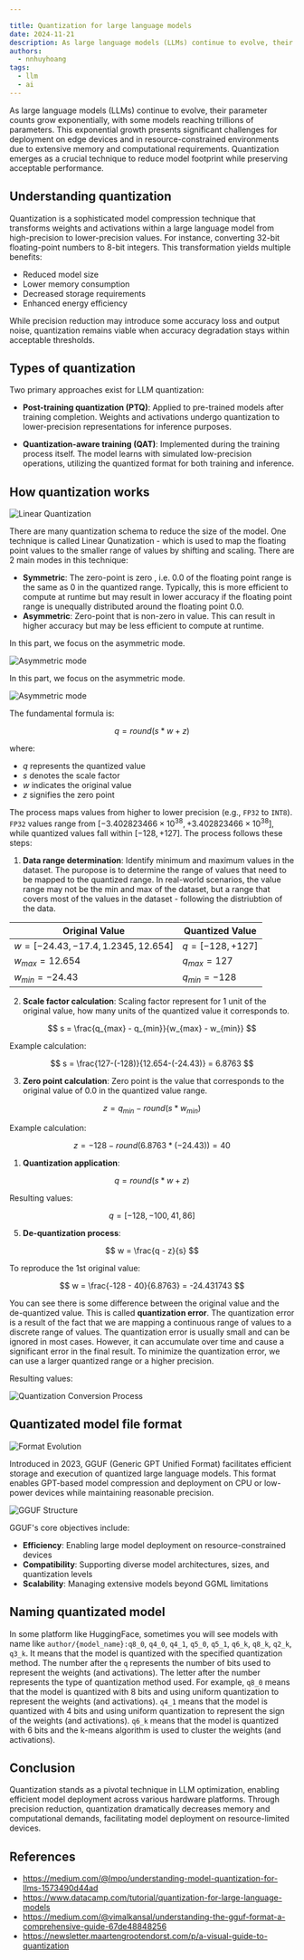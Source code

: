 ```yaml
---

title: Quantization for large language models
date: 2024-11-21
description: As large language models (LLMs) continue to evolve, their parameter counts grow exponentially, with some models reaching trillions of parameters. This exponential growth presents significant challenges for deployment on edge devices and in resource-constrained environments due to extensive memory and computational requirements. Quantization emerges as a crucial technique to reduce model footprint while preserving acceptable performance.
authors:
  - nnhuyhoang
tags:
  - llm
  - ai
---
```


As large language models (LLMs) continue to evolve, their parameter counts grow exponentially, with some models reaching trillions of parameters. This exponential growth presents significant challenges for deployment on edge devices and in resource-constrained environments due to extensive memory and computational requirements. Quantization emerges as a crucial technique to reduce model footprint while preserving acceptable performance.

## Understanding quantization

Quantization is a sophisticated model compression technique that transforms weights and activations within a large language model from high-precision to lower-precision values. For instance, converting 32-bit floating-point numbers to 8-bit integers. This transformation yields multiple benefits:

- Reduced model size
- Lower memory consumption
- Decreased storage requirements
- Enhanced energy efficiency

While precision reduction may introduce some accuracy loss and output noise, quantization remains viable when accuracy degradation stays within acceptable thresholds.

## Types of quantization

Two primary approaches exist for LLM quantization:

- **Post-training quantization (PTQ)**: Applied to pre-trained models after training completion. Weights and activations undergo quantization to lower-precision representations for inference purposes.

- **Quantization-aware training (QAT)**: Implemented during the training process itself. The model learns with simulated low-precision operations, utilizing the quantized format for both training and inference.

## How quantization works

![Linear Quantization](assets/quantization-in-llm-linear.webp)

There are many quantization schema to reduce the size of the model. One technique is called Linear Qunatization - which is used to map the floating point values to the smaller range of values by shifting and scaling. There are 2 main modes in this technique:

- **Symmetric**: The zero-point is zero , i.e. 0.0 of the floating point range is the same as 0 in the quantized range. Typically, this is more efficient to compute at runtime but may result in lower accuracy if the floating point range is unequally distributed around the floating point 0.0.
- **Asymmetric**: Zero-point that is non-zero in value. This can result in higher accuracy but may be less efficient to compute at runtime.

In this part, we focus on the asymmetric mode.

![Asymmetric mode](assets/quantization-in-llm-formula.webp)

In this part, we focus on the asymmetric mode.

![Asymmetric mode](assets/quantization-in-llm-formula.webp)

The fundamental formula is:

$$
q = round(s * w + z)
$$

where:

- $q$ represents the quantized value
- $s$ denotes the scale factor
- $w$ indicates the original value
- $z$ signifies the zero point

The process maps values from higher to lower precision (e.g., `FP32` to `INT8`). `FP32` values range from $[-3.402823466 \times 10^{38}, +3.402823466 \times 10^{38}]$, while quantized values fall within $[-128, +127]$. The process follows these steps:

1. **Data range determination**: Identify minimum and maximum values in the dataset. The puropose is to determine the range of values that need to be mapped to the quantized range. In real-world scenarios, the value range may not be the min and max of the dataset, but a range that covers most of the values in the dataset - following the distriubtion of the data.

<div align="center">

| Original Value                        | Quantized Value    |
| ------------------------------------- | ------------------ |
| $w = [-24.43, -17.4, 1.2345, 12.654]$ | $q = [-128, +127]$ |
| $w_{max} = 12.654$                    | $q_{max} = 127$    |
| $w_{min} = -24.43$                    | $q_{min} = -128$   |

</div>

2. **Scale factor calculation**: Scaling factor represent for 1 unit of the original value, how many units of the quantized value it corresponds to.

$$
s = \frac{q_{max} - q_{min}}{w_{max} - w_{min}}
$$

Example calculation:

$$
s = \frac{127-(-128)}{12.654-(-24.43)} = 6.8763
$$

3. **Zero point calculation**: Zero point is the value that corresponds to the original value of 0.0 in the quantized value range.

$$
z = q_{min} - round(s * w_{min})
$$

Example calculation:

$$
z = -128 - round(6.8763 * (-24.43)) = 40
$$

1. **Quantization application**:

$$
q = round(s * w + z)
$$

Resulting values:

$$
q = [-128, -100, 41, 86]
$$

5. **De-quantization process**:

$$
w = \frac{q - z}{s}
$$

To reproduce the 1st original value:

$$
w = \frac{-128 - 40}{6.8763} = -24.431743
$$

You can see there is some difference between the original value and the de-quantized value. This is called **quantization error**. The quantization error is a result of the fact that we are mapping a continuous range of values to a discrete range of values. The quantization error is usually small and can be ignored in most cases. However, it can accumulate over time and cause a significant error in the final result. To minimize the quantization error, we can use a larger quantized range or a higher precision.

Resulting values:

![Quantization Conversion Process](assets/quantization-in-llm-convert.webp)

## Quantizated model file format

![Format Evolution](assets/quantization-in-llm-format-evolution.webp)

Introduced in 2023, GGUF (Generic GPT Unified Format) facilitates efficient storage and execution of quantized large language models. This format enables GPT-based model compression and deployment on CPU or low-power devices while maintaining reasonable precision.

![GGUF Structure](assets/quantization-in-llm-gguf.webp)

GGUF's core objectives include:

- **Efficiency**: Enabling large model deployment on resource-constrained devices
- **Compatibility**: Supporting diverse model architectures, sizes, and quantization levels
- **Scalability**: Managing extensive models beyond GGML limitations

## Naming quantizated model

In some platform like HuggingFace, sometimes you will see models with name like `author/{model_name}:q8_0`, `q4_0`, `q4_1`, `q5_0`, `q5_1`, `q6_k`, `q8_k`, `q2_k`, `q3_k`. It means that the model is quantized with the specified quantization method. The number after the `q` represents the number of bits used to represent the weights (and activations). The letter after the number represents the type of quantization method used. For example, `q8_0` means that the model is quantized with 8 bits and using uniform quantization to represent the weights (and activations). `q4_1` means that the model is quantized with 4 bits and using uniform quantization to represent the sign of the weights (and activations). `q6_k` means that the model is quantized with 6 bits and the k-means algorithm is used to cluster the weights (and activations).

## Conclusion

Quantization stands as a pivotal technique in LLM optimization, enabling efficient model deployment across various hardware platforms. Through precision reduction, quantization dramatically decreases memory and computational demands, facilitating model deployment on resource-limited devices.

## References

- <https://medium.com/@lmpo/understanding-model-quantization-for-llms-1573490d44ad>
- <https://www.datacamp.com/tutorial/quantization-for-large-language-models>
- <https://medium.com/@vimalkansal/understanding-the-gguf-format-a-comprehensive-guide-67de48848256>
- <https://newsletter.maartengrootendorst.com/p/a-visual-guide-to-quantization>
